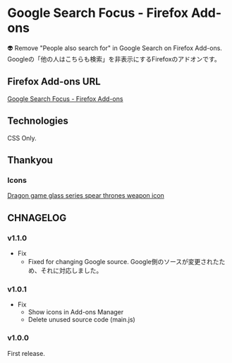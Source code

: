 # Google Search Focus - Firefox Add-ons
👽 Remove "People also search for" in Google Search on Firefox Add-ons.
Googleの「他の人はこちらも検索」を非表示にするFirefoxのアドオンです。

## Firefox Add-ons URL
[Google Search Focus - Firefox Add-ons](https://addons.mozilla.org/ja/firefox/addon/google-search-focusing/)

## Technologies
CSS Only.

## Thankyou
### Icons
[Dragon game glass series spear thrones weapon icon](https://www.iconfinder.com/icons/4527381/dragon_game_glass_series_spear_thrones_weapon_icon)

## CHNAGELOG
### v1.1.0
- Fix
  - Fixed for changing Google source. Google側のソースが変更されたため、それに対応しました。

### v1.0.1
- Fix
  - Show icons in Add-ons Manager
  - Delete unused source code (main.js)

### v1.0.0
First release.
